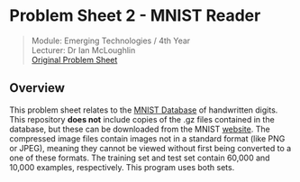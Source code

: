 # Problem Sheet 2 - MNIST Reader

> Module: Emerging Technologies / 4th Year  
> Lecturer: Dr Ian McLoughlin  
> [Original Problem Sheet](https://github.com/emerging-technologies/emerging-technologies.github.io/blob/master/problems/digits.md)

## Overview

This problem sheet relates to the [MNIST Database](http://yann.lecun.com/exdb/mnist/) of handwritten digits. This repository **does not** include copies of the .gz files contained in the database, but these can be downloaded from the MNIST [website](http://yann.lecun.com/exdb/mnist/). The compressed image files contain images not in a standard format (like PNG or JPEG), meaning they cannot be viewed without first being converted to a one of these formats.
The training set and test set contain 60,000 and 10,000 examples, respectively. This program uses both sets.

